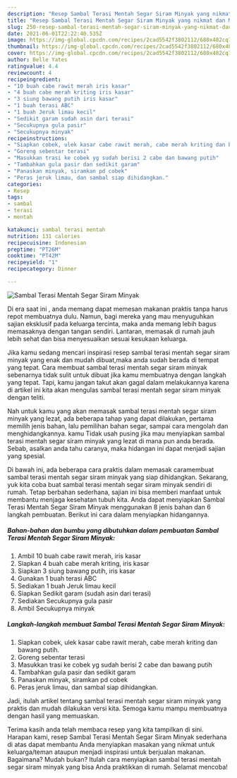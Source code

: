 ```yaml
---
description: "Resep Sambal Terasi Mentah Segar Siram Minyak yang nikmat dan Mudah Dibuat"
title: "Resep Sambal Terasi Mentah Segar Siram Minyak yang nikmat dan Mudah Dibuat"
slug: 250-resep-sambal-terasi-mentah-segar-siram-minyak-yang-nikmat-dan-mudah-dibuat
date: 2021-06-01T22:22:40.535Z
image: https://img-global.cpcdn.com/recipes/2cad5542f3802112/680x482cq70/sambal-terasi-mentah-segar-siram-minyak-foto-resep-utama.jpg
thumbnail: https://img-global.cpcdn.com/recipes/2cad5542f3802112/680x482cq70/sambal-terasi-mentah-segar-siram-minyak-foto-resep-utama.jpg
cover: https://img-global.cpcdn.com/recipes/2cad5542f3802112/680x482cq70/sambal-terasi-mentah-segar-siram-minyak-foto-resep-utama.jpg
author: Belle Yates
ratingvalue: 4.4
reviewcount: 4
recipeingredient:
- "10 buah cabe rawit merah iris kasar"
- "4 buah cabe merah kriting iris kasar"
- "3 siung bawang putih iris kasar"
- "1 buah terasi ABC"
- "1 buah Jeruk limau kecil"
- "Sedikit garam sudah asin dari terasi"
- "Secukupnya gula pasir"
- "Secukupnya minyak"
recipeinstructions:
- "Siapkan cobek, ulek kasar cabe rawit merah, cabe merah kriting dan bawang putih."
- "Goreng sebentar terasi"
- "Masukkan trasi ke cobek yg sudah berisi 2 cabe dan bawang putih"
- "Tambahkan gula pasir dan sedikit garam"
- "Panaskan minyak, siramkan pd cobek"
- "Peras jeruk limau, dan sambal siap dihidangkan."
categories:
- Resep
tags:
- sambal
- terasi
- mentah

katakunci: sambal terasi mentah 
nutrition: 131 calories
recipecuisine: Indonesian
preptime: "PT26M"
cooktime: "PT42M"
recipeyield: "1"
recipecategory: Dinner

---
```



![Sambal Terasi Mentah Segar Siram Minyak](https://img-global.cpcdn.com/recipes/2cad5542f3802112/680x482cq70/sambal-terasi-mentah-segar-siram-minyak-foto-resep-utama.jpg)

Di era  saat ini , anda memang dapat memesan makanan praktis tanpa harus repot membuatnya dulu. Namun, bagi mereka yang mau menyuguhkan sajian eksklusif pada keluarga tercinta, maka anda memang lebih bagus memasaknya dengan tangan sendiri. Lantaran, memasak di rumah jauh lebih sehat dan bisa menyesuaikan sesuai kesukaan keluarga.

Jika kamu sedang mencari inspirasi resep sambal terasi mentah segar siram minyak yang enak dan mudah dibuat,maka anda sudah berada di tempat yang tepat. Cara membuat sambal terasi mentah segar siram minyak  sebenarnya tidak sulit untuk dibuat jika kamu membuatnya dengan langkah yang tepat. Tapi, kamu jangan takut akan gagal dalam melakukannya 
karena di artikel ini kita akan mengulas sambal terasi mentah segar siram minyak dengan teliti.  



Nah untuk kamu yang akan memasak sambal terasi mentah segar siram minyak yang lezat, ada beberapa tahap yang dapat dilakukan, pertama memilih jenis bahan, lalu pemilihan bahan segar, sampai cara mengolah dan menghidangkannya. kamu Tidak usah pusing jika mau menyiapkan sambal terasi mentah segar siram minyak yang lezat di mana pun anda berada. Sebab, asalkan anda  tahu caranya, maka hidangan ini dapat menjadi sajian yang spesial.

Di bawah ini, ada beberapa cara praktis  dalam memasak caramembuat sambal terasi mentah segar siram minyak yang siap dihidangkan. Sekarang, yuk kita coba buat sambal terasi mentah segar siram minyak sendiri di rumah. Tetap berbahan sederhana, sajian ini bisa memberi manfaat untuk membantu menjaga kesehatan tubuh kita. Anda dapat menyiapkan Sambal Terasi Mentah Segar Siram Minyak menggunakan 8 jenis bahan dan 6 langkah pembuatan. Berikut ini cara dalam menyiapkan hidangannya.

<!--inarticleads1-->

##### Bahan-bahan dan bumbu yang dibutuhkan dalam pembuatan Sambal Terasi Mentah Segar Siram Minyak:

1. Ambil 10 buah cabe rawit merah, iris kasar
1. Siapkan 4 buah cabe merah kriting, iris kasar
1. Siapkan 3 siung bawang putih, iris kasar
1. Gunakan 1 buah terasi ABC
1. Sediakan 1 buah Jeruk limau kecil
1. Siapkan Sedikit garam (sudah asin dari terasi)
1. Sediakan Secukupnya gula pasir
1. Ambil Secukupnya minyak




<!--inarticleads2-->

##### Langkah-langkah membuat Sambal Terasi Mentah Segar Siram Minyak:

1. Siapkan cobek, ulek kasar cabe rawit merah, cabe merah kriting dan bawang putih.
1. Goreng sebentar terasi
1. Masukkan trasi ke cobek yg sudah berisi 2 cabe dan bawang putih
1. Tambahkan gula pasir dan sedikit garam
1. Panaskan minyak, siramkan pd cobek
1. Peras jeruk limau, dan sambal siap dihidangkan.




Jadi, itulah artikel tentang  sambal terasi mentah segar siram minyak  yang praktis dan mudah dilakukan versi kita. Semoga kamu mampu membuatnya dengan hasil yang memuaskan. 

Terima kasih anda telah membaca resep yang kita tampilkan di sini. Harapan kami, resep  Sambal Terasi Mentah Segar Siram Minyak sederhana di atas dapat membantu Anda menyiapkan masakan yang nikmat untuk keluarga/teman ataupun menjadi inspirasi untuk berjualan makanan. Bagaimana? Mudah bukan? Itulah cara menyiapkan sambal terasi mentah segar siram minyak yang bisa Anda praktikkan di rumah. Selamat mencoba!

